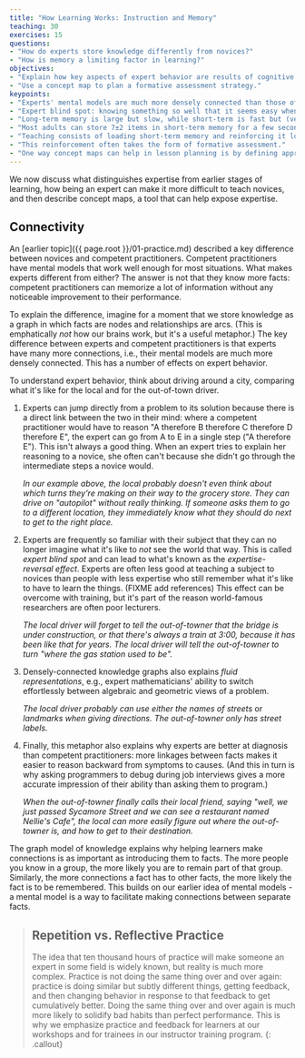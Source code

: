 ```yaml
---
title: "How Learning Works: Instruction and Memory"
teaching: 30
exercises: 15
questions:
- "How do experts store knowledge differently from novices?"
- "How is memory a limiting factor in learning?"  
objectives:
- "Explain how key aspects of expert behavior are results of cognitive differences between experts and competent practitioners."
- "Use a concept map to plan a formative assessment strategy."
keypoints:
- "Experts' mental models are much more densely connected than those of non-experts."
- "Expert blind spot: knowing something so well that it seems easy when it's not."
- "Long-term memory is large but slow, while short-term is fast but (very) small."
- "Most adults can store 7±2 items in short-term memory for a few seconds before loss."
- "Teaching consists of loading short-term memory and reinforcing it long enough for items to be transferred to long-term memory."
- "This reinforcement often takes the form of formative assessment."
- "One way concept maps can help in lesson planning is by defining appropriate points in a lesson for formative assessment."
---
```


We now discuss what distinguishes expertise
from earlier stages of learning, how being an expert can make it more difficult to teach novices, and then
describe concept maps, a tool that can help expose expertise.

## Connectivity

An [earlier topic]({{ page.root }}/01-practice.md) described a key difference between novices and competent practitioners. Competent practitioners have mental models that work well enough for most situations. 
What makes experts different from either?
The answer is not that they know more facts:
competent practitioners can memorize a lot of information
without any noticeable improvement to their performance.

To explain the difference,
imagine for a moment that we store knowledge as a graph
in which facts are nodes and relationships are arcs.
(This is emphatically *not* how our brains work,
but it's a useful metaphor.)
The key difference between experts and competent practitioners
is that experts have many more connections,
i.e.,
their mental models are much more densely connected. This has a number of effects on expert behavior.  

To understand expert behavior, think about driving around a city, comparing what it's
like for the local and for the out-of-town driver.

1.  Experts can jump directly from a problem to its solution
    because there is a direct link between the two in their mind:
    where a competent practitioner would have to reason "A therefore B therefore C therefore D therefore E",
    the expert can go from A to E in a single step ("A therefore E").
    This isn't always a good thing. When an expert tries to explain her reasoning to a novice,
    she often can't because she didn't go through the intermediate steps a novice would.

    *In our example above, the local probably doesn't even think about which
    turns they're making on their way to the grocery store.  They can drive on
    "autopilot" without really thinking.  If someone asks them to go to a different
    location, they immediately know what they should do next to get to the right place.*

2.  Experts are frequently so familiar with their subject
    that they can no longer imagine what it's like to *not* see the world that way. 
    This is called *expert blind spot* and can lead to what's known as the *expertise-reversal effect*.
    Experts are often less good at teaching a subject to novices than people with less expertise
    who still remember what it's like to have to learn the things. (FIXME add references)
    This effect can be overcome with training,
    but it's part of the reason world-famous researchers are often poor lecturers.

    *The local driver will forget to tell the out-of-towner that the
    bridge is under construction, or that there's always a train at
    3:00, because it has been like that for years.  The local driver
    will tell the out-of-towner to turn "where the gas station used to
    be".*

3.  Densely-connected knowledge graphs also explains *fluid representations*,
    e.g.,
    expert mathematicians' ability to switch effortlessly between algebraic and geometric views of a problem.

    *The local driver probably can use either the names of streets*
    or
    *landmarks when giving directions. The out-of-towner only has street labels.*

4.  Finally, this metaphor also explains why experts are better at diagnosis than competent practitioners:
    more linkages between facts makes it easier to reason backward from symptoms to causes.
    (And this in turn is why asking programmers to debug during job interviews
    gives a more accurate impression of their ability than asking them to program.)

    *When the out-of-towner finally calls their local friend, saying "well, we just passed
    Sycamore Street and we can see a restaurant named Nellie's Cafe", the local can
    more easily figure out where the out-of-towner is, and how to get to their destination.*

The graph model of knowledge explains why
helping learners make connections is as important as introducing them to facts.
The more people you know in a group,
the more likely you are to remain part of that group.
Similarly,
the more connections a fact has to other facts,
the more likely the fact is to be remembered.  This builds on our earlier idea
of mental models - a mental model is a way to facilitate making connections between
separate facts.

> ## Repetition vs. Reflective Practice
>
> The idea that ten thousand hours of practice will make someone an expert in some field
> is widely known,
> but reality is much more complex.
> Practice is not doing the same thing over and over again:
> practice is doing similar but subtly different things,
> getting feedback,
> and then changing behavior in response to that feedback to get cumulatively better.
> Doing the same thing over and over again is much more likely to solidify bad habits than perfect performance.
> This is why we emphasize practice and feedback for learners at our workshops and for trainees in our 
> instructor training program. 
{: .callout}

[abela-presentation]: http://extremepresentation.typepad.com/blog/2006/09/choosing_a_good.html
[amazon-glass]: http://www.amazon.com/Facts-Fallacies-Software-Engineering-Robert/dp/0321117425/
[macnamara-practice]: http://pss.sagepub.com/content/25/8/1608
[memory-test]: http://cat.xula.edu/thinker/memory/working/serial
[wikipedia-7]: https://en.wikipedia.org/wiki/The_Magical_Number_Seven,_Plus_or_Minus_Two
[wikipedia-serial-position]: https://en.wikipedia.org/wiki/Serial_position_effect

